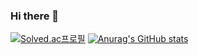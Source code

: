### Hi there 👋

<!--
**Ubin108/Ubin108** is a ✨ _special_ ✨ repository because its `README.md` (this file) appears on your GitHub profile.

Here are some ideas to get you started:

- 🔭 I’m currently working on ...
- 🌱 I’m currently learning ...
- 👯 I’m looking to collaborate on ...
- 🤔 I’m looking for help with ...
- 💬 Ask me about ...
- 📫 How to reach me: ...
- 😄 Pronouns: ...
- ⚡ Fun fact: ...
-->

[![Solved.ac프로필](http://mazassumnida.wtf/api/v2/generate_badge?boj=ybin108)](https://solved.ac/ybin108)
[![Anurag's GitHub stats](https://github-readme-stats.vercel.app/api?username=Ubin108)](https://github.com/Ubin108/github-readme-stats)
